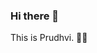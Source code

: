 ### Hi there 👋       
This is Prudhvi. 👨‍💻
<!--
**PrudhviMalladi/PrudhviMalladi** is a ✨ _special_ ✨ repository because its `README.md` (this file) appears on your GitHub profile.

Here are some ideas to get you started:

- 🔭 I’m currently working on Java, SpringBoot
- 🌱 I’m currently learning Devops
- 👯 I’m looking to collaborate on ...
- 🤔 I’m looking for help with ...
- 💬 Ask me about ...
- 📫 How to reach me: 
- 😄 Pronouns: ...
- ⚡ Fun fact: ...
 ![This is an image](![image](https://user-images.githubusercontent.com/64424204/157175038-edce057b-8532-4f57-b282-5eebb3b63087.png)
